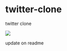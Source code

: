 # twitter-clone
twitter clone

![](https://hwp.com.tr/wp-content/uploads/2020/12/twitter.jpg)


update on readme
